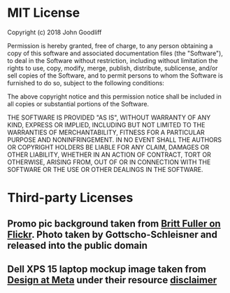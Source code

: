 # MIT License

Copyright (c) 2018 John Goodliff

Permission is hereby granted, free of charge, to any person obtaining a copy
of this software and associated documentation files (the "Software"), to deal
in the Software without restriction, including without limitation the rights
to use, copy, modify, merge, publish, distribute, sublicense, and/or sell
copies of the Software, and to permit persons to whom the Software is
furnished to do so, subject to the following conditions:

The above copyright notice and this permission notice shall be included in all
copies or substantial portions of the Software.

THE SOFTWARE IS PROVIDED "AS IS", WITHOUT WARRANTY OF ANY KIND, EXPRESS OR
IMPLIED, INCLUDING BUT NOT LIMITED TO THE WARRANTIES OF MERCHANTABILITY,
FITNESS FOR A PARTICULAR PURPOSE AND NONINFRINGEMENT. IN NO EVENT SHALL THE
AUTHORS OR COPYRIGHT HOLDERS BE LIABLE FOR ANY CLAIM, DAMAGES OR OTHER
LIABILITY, WHETHER IN AN ACTION OF CONTRACT, TORT OR OTHERWISE, ARISING FROM,
OUT OF OR IN CONNECTION WITH THE SOFTWARE OR THE USE OR OTHER DEALINGS IN THE
SOFTWARE.


# Third-party Licenses

## Promo pic background taken from [Britt Fuller on Flickr](https://www.flickr.com/photos/157979053@N04/38080166015/). Photo taken by Gottscho-Schleisner and released into the public domain

## Dell XPS 15 laptop mockup image taken from [Design at Meta](https://design.facebook.com/toolsandresources/devices/?category=device-details-computer) under their resource [disclaimer](https://design.facebook.com/resources-disclaimer/)
